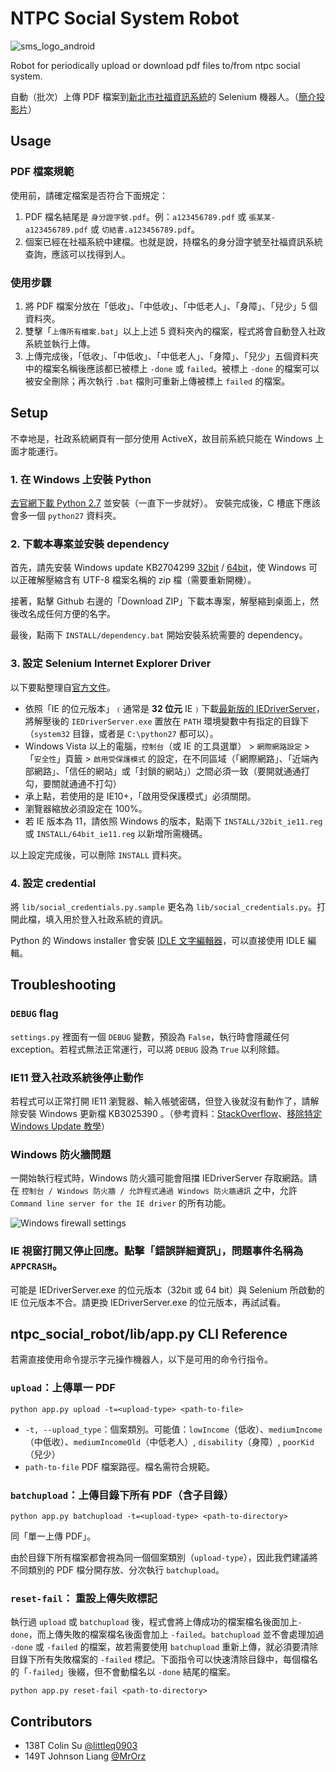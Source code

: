 NTPC Social System Robot
=============

![sms_logo_android](https://cloud.githubusercontent.com/assets/374786/5373220/52c7a9e2-808e-11e4-8565-ca981121353f.png)

Robot for periodically upload or download pdf files to/from ntpc social system.

自動（批次）上傳 PDF 檔案到[新北市社福資訊系統](https://social.ntpc.gov.tw/)的 Selenium 機器人。（[簡介投影片](https://docs.google.com/presentation/d/1OegbiGLZZNmpefV5Yi8UfIEokw42MvJGzMPhXCdlbHg/edit?usp=sharing)）


Usage
-----

### PDF 檔案規範

使用前，請確定檔案是否符合下面規定：

1. PDF 檔名結尾是 `身分證字號.pdf`。例：`a123456789.pdf` 或 `張某某-a123456789.pdf` 或 `切結書.a123456789.pdf`。
2. 個案已經在社福系統中建檔。也就是說，持檔名的身分證字號至社福資訊系統查詢，應該可以找得到人。

### 使用步驟

1. 將 PDF 檔案分放在「低收」、「中低收」、「中低老人」、「身障」、「兒少」5 個資料夾。
2. 雙擊「`上傳所有檔案.bat`」以上上述 5 資料夾內的檔案，程式將會自動登入社政系統並執行上傳。
3. 上傳完成後，「低收」、「中低收」、「中低老人」、「身障」、「兒少」五個資料夾中的檔案名稱後應該都已被標上 `-done` 或 `failed`。被標上 `-done` 的檔案可以被安全刪除；再次執行 `.bat` 檔則可重新上傳被標上 `failed` 的檔案。


Setup
-----

不幸地是，社政系統網頁有一部分使用 ActiveX，故目前系統只能在 Windows 上面才能運行。

### 1. 在 Windows 上安裝 Python

[去官網下載 Python 2.7](https://www.python.org/downloads/) 並安裝（一直下一步就好）。
安裝完成後，C 槽底下應該會多一個 `python27` 資料夾。

### 2. 下載本專案並安裝 dependency

首先，請先安裝 Windows update KB2704299 [32bit](http://hotfixv4.microsoft.com/Windows%207/Windows%20Server2008%20R2%20SP1/sp2/Fix387976/7600/free/448094_intl_i386_zip.exe) / [64bit](http://hotfixv4.microsoft.com/Windows%207/Windows%20Server2008%20R2%20SP1/sp2/Fix387976/7600/free/448095_intl_x64_zip.exe)，使 Windows 可以正確解壓縮含有 UTF-8 檔案名稱的 zip 檔（需要重新開機）。

接著，點擊 Github 右邊的「Download ZIP」下載本專案，解壓縮到桌面上，然後改名成任何方便的名字。

最後，點兩下 `INSTALL/dependency.bat` 開始安裝系統需要的 dependency。

### 3. 設定 Selenium Internet Explorer Driver

以下要點整理自[官方文件](https://code.google.com/p/selenium/wiki/InternetExplorerDriver#Required_Configuration)。

* 依照「IE 的位元版本」﹙通常是 **32 位元** IE﹚下載[最新版的 IEDriverServer](http://selenium-release.storage.googleapis.com/index.html)，將解壓後的 `IEDriverServer.exe` 置放在 `PATH` 環境變數中有指定的目錄下（`system32` 目錄，或者是 `C:\python27` 都可以）。
* Windows Vista 以上的電腦，`控制台`（或 IE 的工具選單） > `網際網路設定` > 「`安全性`」頁籤 > `啟用受保護模式` 的設定，在不同區域（「網際網路」、「近端內部網路」、「信任的網站」或「封鎖的網站」）之間必須一致（要開就通通打勾，要關就通通不打勾）
* 承上點，若使用的是 IE10+，「啟用受保護模式」必須關閉。
* 瀏覽器縮放必須設定在 100%。
* 若 IE 版本為 11，請依照 Windows 的版本，點兩下 `INSTALL/32bit_ie11.reg` 或 `INSTALL/64bit_ie11.reg` 以新增所需機碼。

以上設定完成後，可以刪除 `INSTALL` 資料夾。

### 4. 設定 credential

將 `lib/social_credentials.py.sample` 更名為 `lib/social_credentials.py`。打開此檔，填入用於登入社政系統的資訊。

Python 的 Windows installer 會安裝 [IDLE 文字編輯器](https://en.wikipedia.org/wiki/IDLE_(Python))，可以直接使用 IDLE 編輯。


Troubleshooting
------------

### `DEBUG` flag
`settings.py` 裡面有一個 `DEBUG` 變數，預設為 `False`，執行時會隱藏任何 exception。若程式無法正常運行，可以將 `DEBUG` 設為 `True` 以利除錯。


### IE11 登入社政系統後停止動作

若程式可以正常打開 IE11 瀏覽器、輸入帳號密碼，但登入後就沒有動作了，請解除安裝 Windows 更新檔 KB3025390 。（參考資料：[StackOverflow](http://stackoverflow.com/questions/28069064/selenium-scripts-fail-after-newest-windows-update)、[移除特定 Windows Update 教學](http://lifehacker.com/how-to-uninstall-a-windows-update-that-broke-something-1676817197)）


### Windows 防火牆問題

一開始執行程式時，Windows 防火牆可能會阻擋 IEDriverServer 存取網路。請在 `控制台 / Windows 防火牆 / 允許程式通過 Windows 防火牆通訊` 之中，允許 `Command line server for the IE driver` 的所有功能。

![Windows firewall settings](http://i.imgur.com/CfyVGKX.png)


### IE 視窗打開又停止回應。點擊「錯誤詳細資訊」，問題事件名稱為 `APPCRASH`。

可能是 IEDriverServer.exe 的位元版本（32bit 或 64 bit）與 Selenium 所啟動的 IE 位元版本不合。請更換 IEDriverServer.exe 的位元版本，再試試看。

ntpc_social_robot/lib/app.py CLI Reference
------------------------------------------

若需直接使用命令提示字元操作機器人，以下是可用的命令行指令。

### `upload`：上傳單一 PDF

```
python app.py upload -t=<upload-type> <path-to-file>
```

* `-t, --upload_type`：個案類別。可能值：`lowIncome`（低收）、`mediumIncome`（中低收）、`mediumIncomeOld`（中低老人）, `disability`（身障）, `poorKid`（兒少）
* `path-to-file` PDF 檔案路徑。檔名需符合規範。

### `batchupload`：上傳目錄下所有 PDF（含子目錄）

```
python app.py batchupload -t=<upload-type> <path-to-directory>
```

同「單一上傳 PDF」。

由於目錄下所有檔案都會視為同一個個案類別（`upload-type`），因此我們建議將不同類別的 PDF 檔分開存放、分次執行 `batchupload`。


### `reset-fail`： 重設上傳失敗標記

執行過 `upload` 或 `batchupload` 後，程式會將上傳成功的檔案檔名後面加上`-done`，而上傳失敗的檔案檔名後面會加上 `-failed`。`batchupload` 並不會處理加過 `-done` 或 `-failed` 的檔案，故若需要使用 `batchupload` 重新上傳，就必須要清除目錄下所有失敗檔案的 `-failed` 標記。下面指令可以快速清除目錄中，每個檔名的「`-failed`」後綴，但不會動檔名以 `-done` 結尾的檔案。

```
python app.py reset-fail <path-to-directory>
```



Contributors
----------

* 138T Colin Su [@littleq0903](https://github.com/littleq0903)
* 149T Johnson Liang [@MrOrz](https://github.com/MrOrz)
